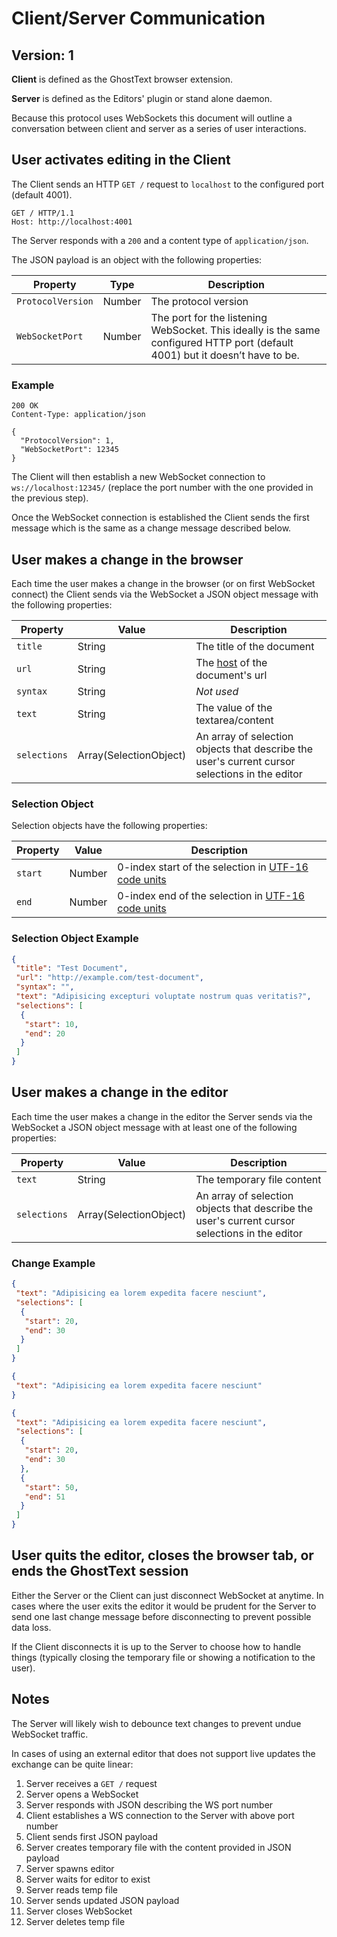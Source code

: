 # Client/Server Communication

## Version: 1

**Client** is defined as the GhostText browser extension.

**Server** is defined as the Editors' plugin or stand alone daemon.

Because this protocol uses WebSockets this document will outline a conversation
between client and server as a series of user interactions.

## User activates editing in the Client

The Client sends an HTTP `GET /` request to `localhost` to the configured port
(default 4001).

```data
GET / HTTP/1.1
Host: http://localhost:4001
```

The Server responds with a `200` and a content type of `application/json`.

The JSON payload is an object with the following properties:

| Property          | Type   | Description                          |
| ----------------- | ------ | ------------------------------------ |
| `ProtocolVersion` | Number | The protocol version                 |
| `WebSocketPort`   | Number | The port for the listening WebSocket. This ideally is the same configured HTTP port (default 4001) but it doesn’t have to be. |

### Example

```data
200 OK
Content-Type: application/json

{
  "ProtocolVersion": 1,
  "WebSocketPort": 12345
}
```

The Client will then establish a new WebSocket connection to
`ws://localhost:12345/` (replace the port number with the one provided in the
previous step).

Once the WebSocket connection is established the Client sends the first message
which is the same as a change message described below.

## User makes a change in the browser

Each time the user makes a change in the browser (or on first WebSocket
connect) the Client sends via the WebSocket a JSON object message with the
following properties:

| Property     | Value                  | Description                                                                                    |
|--------------|------------------------|------------------------------------------------------------------------------------------------|
| `title`      | String                 | The title of the document                                                                      |
| `url`        | String                 | The [host][mdn-host] of the document's url                                                     |
| `syntax`     | String                 | _Not used_                                                                                     |
| `text`       | String                 | The value of the textarea/content                                                              |
| `selections` | Array(SelectionObject) | An array of selection objects that describe the user's current cursor selections in the editor |

[mdn-host]: https://developer.mozilla.org/en-US/docs/Web/API/URL/host

### Selection Object

Selection objects have the following properties:

| Property | Value  | Description                                                           |
| -------- | ------ | --------------------------------------------------------------------- |
| `start`  | Number | 0-index start of the selection in [UTF-16 code units][mdn-code-units] |
| `end`    | Number | 0-index end of the selection in [UTF-16 code units][mdn-code-units]   |

[mdn-code-units]: https://developer.mozilla.org/en-US/docs/Web/JavaScript/Reference/Global_Objects/String#utf-16_characters_unicode_code_points_and_grapheme_clusters

### Selection Object Example

```json
{
 "title": "Test Document",
 "url": "http://example.com/test-document",
 "syntax": "",
 "text": "Adipisicing excepturi voluptate nostrum quas veritatis?",
 "selections": [
  {
   "start": 10,
   "end": 20
  }
 ]
}
```

## User makes a change in the editor

Each time the user makes a change in the editor the Server sends via the
WebSocket a JSON object message with at least one of the following properties:

| Property     | Value                  | Description                                                                                    |
| ------------ | ---------------------- | ---------------------------------------------------------------------------------------------- |
| `text`       | String                 | The temporary file content                                                                     |
| `selections` | Array(SelectionObject) | An array of selection objects that describe the user's current cursor selections in the editor |

### Change Example

```json
{
 "text": "Adipisicing ea lorem expedita facere nesciunt",
 "selections": [
  {
   "start": 20,
   "end": 30
  }
 ]
}
```

```json
{
 "text": "Adipisicing ea lorem expedita facere nesciunt"
}
```

```json
{
 "text": "Adipisicing ea lorem expedita facere nesciunt",
 "selections": [
  {
   "start": 20,
   "end": 30
  },
  {
   "start": 50,
   "end": 51
  }
 ]
}
```

## User quits the editor, closes the browser tab, or ends the GhostText session

Either the Server or the Client can just disconnect WebSocket at anytime. In
cases where the user exits the editor it would be prudent for the Server to
send one last change message before disconnecting to prevent possible data
loss.

If the Client disconnects it is up to the Server to choose how to handle things
(typically closing the temporary file or showing a notification to the user).

## Notes

The Server will likely wish to debounce text changes to prevent undue WebSocket
traffic.

In cases of using an external editor that does not support live updates the
exchange can be quite linear:

1. Server receives a `GET /` request
2. Server opens a WebSocket
3. Server responds with JSON describing the WS port number
4. Client establishes a WS connection to the Server with above port number
5. Client sends first JSON payload
6. Server creates temporary file with the content provided in JSON payload
7. Server spawns editor
8. Server waits for editor to exist
9. Server reads temp file
10. Server sends updated JSON payload
11. Server closes WebSocket
12. Server deletes temp file
